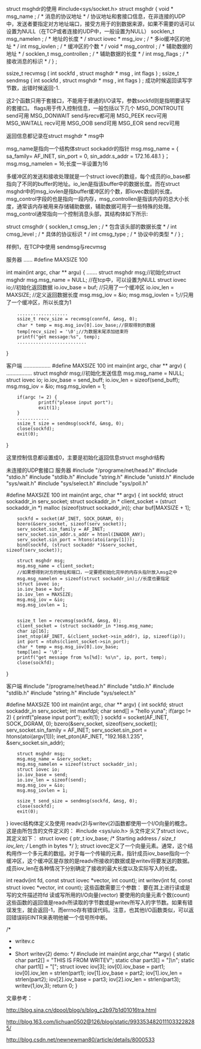struct msghdr的使用
#include<sys/socket.h>
struct msghdr  { 
    void  * msg_name ;   / *  消息的协议地址  * / 协议地址和套接口信息，在非连接的UDP中，发送者要指定对方地址端口，接受方用于的到数据来源，如果不需要的话可以设置为NULL（在TCP或者连接的UDP中，一般设置为NULL）
    socklen_t msg_namelen ;   / *  地址的长度  * / 
    struct iovec  * msg_iov ;   / *  多io缓冲区的地址  * / 
     int  msg_iovlen ;   / *  缓冲区的个数  * / 
    void  * msg_control ;   / *  辅助数据的地址  * / 
    socklen_t msg_controllen ;   / *  辅助数据的长度  * / 
     int  msg_flags ;   / *  接收消息的标识  * / 
} ;

ssize_t recvmsg ( int  sockfd ,  struct msghdr  * msg ,   int  flags ) ; 
ssize_t sendmsg ( int  sockfd ,  struct msghdr  * msg ,   int  flags ) ;
成功时候返回读写字节数，出错时候返回-1.
 
这2个函数只用于套接口，不能用于普通的I/O读写，参数sockfd则是指明要读写的套接口。
flags用于传入控制信息，一般包括以下几个
MSG_DONTROUTE             send可用
MSG_DONWAIT                 send与recv都可用
MSG_PEEK                        recv可用
MSG_WAITALL                   recv可用
MSG_OOB                         send可用
MSG_EOR                          send recv可用
 
返回信息都记录在struct msghdr * msg中

msg_name是指向一个结构体struct sockaddr的指针
msg.msg_name = { sa_family= AF_INET, sin_port = 0, sin_addr.s_addr = 172.16.48.1 }；
msg.msg_namelen = 16;长度一半设置为16

多缓冲区的发送和接收处理就是一个struct iovec的数组，每个成员的io_base都指向了不同的buffer的地址。io_len是指该buffer中的数据长度。而在struct msghdr中的msg_iovlen是指buffer缓冲区的个数，即iovec数组的长度。 
msg_control字段的也是指向一段内存，msg_controllen是指该内存的总大小长度，通常该内存被用来存储辅助数据，辅助数据可用于一些特殊的处理。msg_control通常指向一个控制消息头部，其结构体如下所示: 

struct cmsghdr  { 
  socklen_t cmsg_len ;   / *  包含该头部的数据长度  * / 
   int  cmsg_level ;   / *  具体的协议标识  * / 
   int  cmsg_type ;   / *  协议中的类型  * / 
} ; 

样例1，在TCP中使用 sendmsg与recvmsg
 
服务器
......
#define MAXSIZE 100


int main(int argc, char ** argu) {
        .......
        struct msghdr msg;//初始化struct msghdr
        msg.msg_name = NULL; //在tcp中，可以设置为NULL
        struct iovec io;//初始化返回数据
        io.iov_base = buf; //只用了一个缓冲区
        io.iov_len = MAXSIZE; //定义返回数据长度
        msg.msg_iov = &io;
        msg.msg_iovlen = 1;//只用了一个缓冲区，所以长度为1


        ...................
        ssize_t recv_size = recvmsg(connfd, &msg, 0);
        char * temp = msg.msg_iov[0].iov_base;//获取得到的数据
        temp[recv_size] = '\0';//为数据末尾添加结束符
        printf("get message:%s", temp);
        ..........................
}
 
客户端
..................
#define MAXSIZE 100
int main(int argc, char ** argv) {
        .................
        struct msghdr msg;//初始化发送信息
        msg.msg_name = NULL;
        struct iovec io;
        io.iov_base = send_buff;
        io.iov_len = sizeof(send_buff);
        msg.msg_iov = &io;
        msg.msg_iovlen = 1;


        if(argc != 2) {
                printf("please input port");
                exit(1);
        }
        ............
        ssize_t size = sendmsg(sockfd, &msg, 0);
        close(sockfd);
        exit(0);
}
 
这里控制信息都设置成0，主要是初始化返回信息struct msghdr结构

未连接的UDP套接口
服务器
#include "/programe/net/head.h"
#include "stdio.h"
#include "stdlib.h"
#include "string.h"
#include "unistd.h"
#include "sys/wait.h"
#include "sys/select.h"
#include "sys/poll.h"

#define MAXSIZE 100
int main(int argc, char ** argv) {
        int sockfd;
        struct sockaddr_in serv_socket;
        struct sockaddr_in  * client_socket = (struct sockaddr_in *) malloc (sizeof(struct sockaddr_in));
        char buf[MAXSIZE + 1];

        sockfd = socket(AF_INET, SOCK_DGRAM, 0);
        bzero(&serv_socket, sizeof(serv_socket));
        serv_socket.sin_family = AF_INET;
        serv_socket.sin_addr.s_addr = htonl(INADDR_ANY);
        serv_socket.sin_port = htons(atoi(argv[1]));
        bind(sockfd, (struct sockaddr *)&serv_socket, sizeof(serv_socket));

        struct msghdr msg;
        msg.msg_name = client_socket;
        //如果想得到对方的地址和端口，一定要把初始化完毕的内存头指针放入msg之中
        msg.msg_namelen = sizeof(struct sockaddr_in);//长度也要指定
        struct iovec io;
        io.iov_base = buf;
        io.iov_len = MAXSIZE;
        msg.msg_iov = &io;
        msg.msg_iovlen = 1;


        ssize_t len = recvmsg(sockfd, &msg, 0);
        client_socket = (struct sockaddr_in *)msg.msg_name;
        char ip[16];
        inet_ntop(AF_INET, &(client_socket->sin_addr), ip, sizeof(ip));
        int port = ntohs(client_socket->sin_port);
        char * temp = msg.msg_iov[0].iov_base;
        temp[len] = '\0';
        printf("get message from %s[%d]: %s\n", ip, port, temp);
        close(sockfd);
}
 
客户端
#include "/programe/net/head.h"
#include "stdio.h"
#include "stdlib.h"
#include "string.h"
#include "sys/select.h"

#define MAXSIZE 100
int main(int argc, char ** argv) {
        int sockfd;
        struct sockaddr_in serv_socket;
        int maxfdpl;
        char send[] = "hello yuna";
        if(argc != 2) {
                printf("please input port");
                exit(1);
        }
        sockfd = socket(AF_INET, SOCK_DGRAM, 0);
        bzero(&serv_socket, sizeof(serv_socket));
        serv_socket.sin_family = AF_INET;
        serv_socket.sin_port = htons(atoi(argv[1]));
        inet_pton(AF_INET, "192.168.1.235", &serv_socket.sin_addr);

        struct msghdr msg;
        msg.msg_name = &serv_socket;
        msg.msg_namelen = sizeof(struct sockaddr_in);
        struct iovec io;
        io.iov_base = send;
        io.iov_len = sizeof(send);
        msg.msg_iov = &io;
        msg.msg_iovlen = 1;

        ssize_t send_size = sendmsg(sockfd, &msg, 0);
        close(sockfd);
        exit(0);
}
iovec结构体定义及使用 
readv(2)与writev(2)函数都使用一个I/O向量的概念。这是由所包含的文件定义的：
#include <sys/uio.h>
头文件定义了struct iovc，其定义如下：
struct iovec {
    ptr_t iov_base; /* Starting address */
    size_t iov_len; /* Length in bytes */
};
struct iovec定义了一个向量元素。通常，这个结构用作一个多元素的数组。对于每一个传输的元素，指针成员iov_base指向一个缓冲区，这个缓冲区是存放的是readv所接收的数据或是writev将要发送的数据。成员iov_len在各种情况下分别确定了接收的最大长度以及实际写入的长度。

int readv(int fd, const struct iovec *vector, int count);
int writev(int fd, const struct iovec *vector, int count);
这些函数需要三个参数：
        要在其上进行读或是写的文件描述符fd
        读或写所用的I/O向量(vector)
        要使用的向量元素个数(count)
这些函数的返回值是readv所读取的字节数或是writev所写入的字节数。如果有错误发生，就会返回-1，而errno存有错误代码。注意，也其他I/O函数类似，可以返回错误码EINTR来表明他被一个信号所中断。

/*
* writev.c
*
* Short writev(2) demo:
*/
#include
int main(int argc,char **argv)
{
    static char part2[] = "THIS IS FROM WRITEV";
    static char part3[]    = "]\n";
    static char part1[] = "[";
    struct iovec iov[3];
    iov[0].iov_base = part1;
    iov[0].iov_len = strlen(part1);
    iov[1].iov_base = part2;
    iov[1].iov_len = strlen(part2);
    iov[2].iov_base = part3;
    iov[2].iov_len = strlen(part3);
    writev(1,iov,3);
    return 0;
}

文章参考：

http://blog.sina.cn/dpool/blog/s/blog_c2b97b1d01016tra.html

http://blog.163.com/lichuan0502@126/blog/static/9933534820111033228285/

http://blog.csdn.net/newnewman80/article/details/8000533


